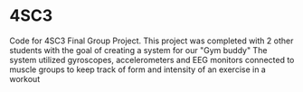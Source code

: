 # 4SC3
Code for 4SC3 Final Group Project. 
This project was completed with 2 other students with the goal of creating a system for our "Gym buddy"
The system utilized gyroscopes, accelerometers and EEG monitors connected to muscle groups to keep track of form and intensity of an exercise in a workout
